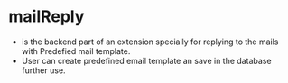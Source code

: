# mailReply

 - is the backend part of an extension specially for replying to the mails with Predefied mail template.
 - User can create predefined email template an save in the database further use.
